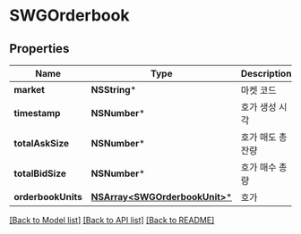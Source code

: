 # SWGOrderbook

## Properties
Name | Type | Description | Notes
------------ | ------------- | ------------- | -------------
**market** | **NSString*** | 마켓 코드 | [optional] 
**timestamp** | **NSNumber*** | 호가 생성 시각 | [optional] 
**totalAskSize** | **NSNumber*** | 호가 매도 총 잔량 | [optional] 
**totalBidSize** | **NSNumber*** | 호가 매수 총량 | [optional] 
**orderbookUnits** | [**NSArray&lt;SWGOrderbookUnit&gt;***](SWGOrderbookUnit.md) | 호가 | [optional] 

[[Back to Model list]](../README.md#documentation-for-models) [[Back to API list]](../README.md#documentation-for-api-endpoints) [[Back to README]](../README.md)



